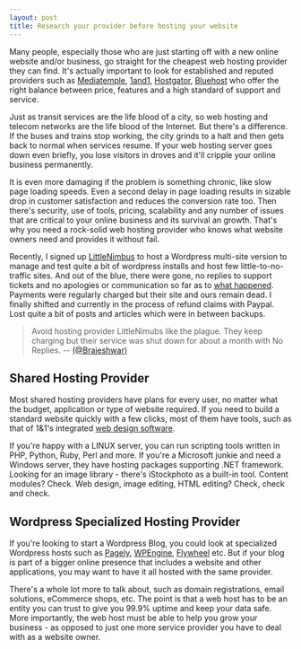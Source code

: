 ```yaml
---
layout: post
title: Research your provider before hosting your website
---
```


Many people, especially those who are just starting off with a new online website and/or business, go straight for the cheapest web hosting provider they can find. It's actually important to look for established and reputed providers such as
[Mediatemple](http://mediatemple.net/),
[1and1](http://www.1and1.com/),
[Hostgator](http://www.hostgator.com/),
[Bluehost](http://www.bluehost.com/)
who offer the right balance between price, features and a high standard of support and service.

Just as transit services are the life blood of a city, so web hosting and telecom networks are the life blood of the Internet. But there's a difference. If the buses and trains stop working, the city grinds to a halt and then gets back to normal when services resume. If your web hosting server goes down even briefly, you lose visitors in droves and it'll cripple your online business permanently. 

It is even more damaging if the problem is something chronic, like slow page loading speeds. Even a second delay in page loading results in sizable drop in customer satisfaction and reduces the conversion rate too. Then there's security, use of tools, pricing, scalability and any number of issues that are critical to your online business and its survival an growth. That's why you need a rock-solid web hosting provider who knows what website owners need and provides it without fail.

Recently, I signed up [LittleNimbus](http://littlenimbus.com/) to host a Wordpress multi-site version to manage and test quite a bit of wordpress installs and host few little-to-no-traffic sites. And out of the blue, there were gone, no replies to support tickets and no apologies or communication so far as to [what happened](https://twitter.com/search?q=littlenimbus). Payments were regularly charged but their site and ours remain dead. I finally shifted and currently in the process of refund claims with Paypal. Lost quite a bit of posts and articles which were in between backups.

> Avoid hosting provider LittleNimubs like the plague. They keep charging but their service was shut down for about a month with No Replies.
> -- [(@Brajeshwar)](https://twitter.com/Brajeshwar/statuses/408560024319832064)

## Shared Hosting Provider

Most shared hosting providers have plans for every user, no matter what the budget, application or type of website required. If you need to build a standard website quickly with a few clicks, most of them have tools, such as that of 1&1's integrated [web design software](http://website.1and1.com/web-design-software). 

If you're happy with a LINUX server, you can run scripting tools written in PHP, Python, Ruby, Perl and more. If you're a Microsoft junkie and need a Windows server, they have hosting packages supporting .NET framework. Looking for an image library - there's iStockphoto as a built-in tool. Content modules? Check. Web design, image editing, HTML editing? Check, check and check.

## Wordpress Specialized Hosting Provider

If you're looking to start a Wordpress Blog, you could look at specialized Wordpress hosts such as
[Pagely](https://pagely.com/),
[WPEngine](http://wpengine.com/),
[Flywheel](http://getflywheel.com/) etc.
But if your blog is part of a bigger online presence that includes a website and other applications, you may want to have it all hosted with the same provider. 

There's a whole lot more to talk about, such as domain registrations, email solutions, eCommerce shops, etc. The point is that a web host has to be an entity you can trust to give you 99.9% uptime and keep your data safe. More importantly, the web host must be able to help you grow your business - as opposed to just one more service provider you have to deal with as a website owner.